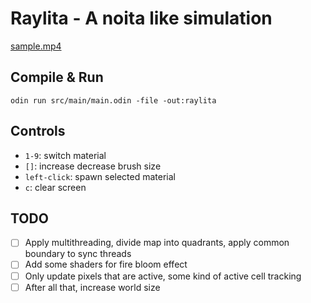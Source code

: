 # Raylita - A noita like simulation

[sample.mp4](sample.mp4)

## Compile & Run

```
odin run src/main/main.odin -file -out:raylita
```

## Controls

- `1-9`: switch material
- `[]`: increase decrease brush size
- `left-click`: spawn selected material
- `c`: clear screen

## TODO

- [ ] Apply multithreading, divide map into quadrants, apply common boundary to sync threads
- [ ] Add some shaders for fire bloom effect
- [ ] Only update pixels that are active, some kind of active cell tracking
- [ ] After all that, increase world size
